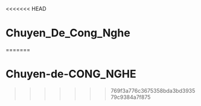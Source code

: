 <<<<<<< HEAD
# Chuyen_De_Cong_Nghe
=======
# Chuyen-de-CONG_NGHE
>>>>>>> 769f3a776c3675358bda3bd393579c9384a7f875
